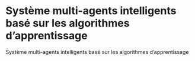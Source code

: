 # Système multi-agents intelligents basé sur les algorithmes d’apprentissage 
 Système multi-agents intelligents basé sur les algorithmes d’apprentissage 
